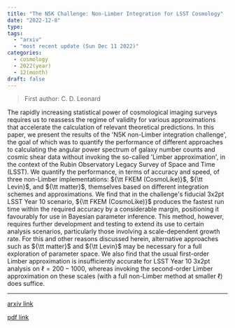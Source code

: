 ```yaml
---
title: "The N5K Challenge: Non-Limber Integration for LSST Cosmology"
date: "2022-12-8"
type:
tags:
  - "arxiv"
  - "most recent update (Sun Dec 11 2022)"
categories:
  - cosmology
  - 2022(year)
  - 12(month)
draft: false
---
```


> First author: C. D. Leonard

 The rapidly increasing statistical power of cosmological imaging surveys
requires us to reassess the regime of validity for various approximations that
accelerate the calculation of relevant theoretical predictions. In this paper,
we present the results of the 'N5K non-Limber integration challenge', the goal
of which was to quantify the performance of different approaches to calculating
the angular power spectrum of galaxy number counts and cosmic shear data
without invoking the so-called 'Limber approximation', in the context of the
Rubin Observatory Legacy Survey of Space and Time (LSST). We quantify the
performance, in terms of accuracy and speed, of three non-Limber
implementations: ${\tt FKEM (CosmoLike)}$, ${\tt Levin}$, and ${\tt matter}$,
themselves based on different integration schemes and approximations. We find
that in the challenge's fiducial 3x2pt LSST Year 10 scenario, ${\tt FKEM
(CosmoLike)}$ produces the fastest run time within the required accuracy by a
considerable margin, positioning it favourably for use in Bayesian parameter
inference. This method, however, requires further development and testing to
extend its use to certain analysis scenarios, particularly those involving a
scale-dependent growth rate. For this and other reasons discussed herein,
alternative approaches such as ${\tt matter}$ and ${\tt Levin}$ may be
necessary for a full exploration of parameter space. We also find that the
usual first-order Limber approximation is insufficiently accurate for LSST Year
10 3x2pt analysis on $\ell=200-1000$, whereas invoking the second-order Limber
approximation on these scales (with a full non-Limber method at smaller $\ell$)
does suffice.

---
[arxiv link](http://arxiv.org/abs/2212.04291v1)

[pdf link](http://arxiv.org/pdf/2212.04291v1)